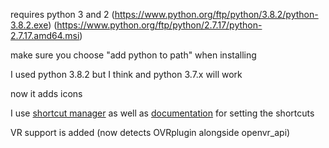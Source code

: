 
requires python 3 and 2 (https://www.python.org/ftp/python/3.8.2/python-3.8.2.exe) (https://www.python.org/ftp/python/2.7.17/python-2.7.17.amd64.msi)

make sure you choose "add python to path" when installing

I used python 3.8.2 but I think and python 3.7.x will work

now it adds icons

I use [shortcut manager](https://github.com/CorporalQuesadilla/Steam-Shortcut-Manager) as well as [documentation](https://www.youtube.com/watch?v=dQw4w9WgXcQ) for setting the shortcuts

VR support is added (now detects OVRplugin alongside openvr_api)
